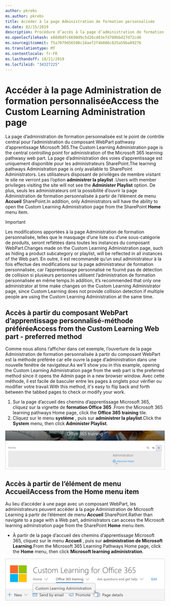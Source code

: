```yaml
---
author: pkrebs
ms.author: pkrebs
title: Accéder à la page Administration de formation personnalisée
ms.date: 02/15/2019
description: Procédure d’accès à la page d’administration de formation personnalisée à partir du composant WebPart ou du menu
ms.openlocfilehash: e08d8dfc6690d9c5d26cd03efd780bbd27d72cd6
ms.sourcegitcommit: f5a7079d56598c14aef2f4b886c025a59ba89276
ms.translationtype: MT
ms.contentlocale: fr-FR
ms.lasthandoff: 10/21/2019
ms.locfileid: "34327225"
---
```

# <a name="access-the-custom-learning-administration-page"></a><span data-ttu-id="95b90-103">Accéder à la page Administration de formation personnalisée</span><span class="sxs-lookup"><span data-stu-id="95b90-103">Access the Custom Learning Administration page</span></span>

<span data-ttu-id="95b90-104">La page d’administration de formation personnalisée est le point de contrôle central pour l’administration du composant WebPart pathwasy d’apprentissage Microsoft 365.</span><span class="sxs-lookup"><span data-stu-id="95b90-104">The Custom Learning Administration page is the central controlling point for administration of the Microsoft 365 learning pathwasy web part.</span></span> <span data-ttu-id="95b90-105">La page d’administration des voies d’apprentissage est uniquement disponible pour les administrateurs SharePoint.</span><span class="sxs-lookup"><span data-stu-id="95b90-105">The learning pathways Administration page is only available to SharePoint Administrators.</span></span> <span data-ttu-id="95b90-106">Les utilisateurs disposant de privilèges de membre visitant le site ne verront pas l’option **administrer la playlist** .</span><span class="sxs-lookup"><span data-stu-id="95b90-106">Users with member privileges visiting the site will not see the **Administer Playlist** option.</span></span> <span data-ttu-id="95b90-107">De plus, seuls les administrateurs ont la possibilité d’ouvrir la page Administration de formation personnalisée à partir de l’élément de menu **Accueil** SharePoint.</span><span class="sxs-lookup"><span data-stu-id="95b90-107">In addition, only Administrators will have the ability to open the Custom Learning Administration page from the SharePoint **Home** menu item.</span></span>  

> [!IMPORTANT]
> <span data-ttu-id="95b90-108">Les modifications apportées à la page Administration de formation personnalisée, telles que le masquage d’une liste ou d’une sous-catégorie de produits, seront reflétées dans toutes les instances du composant WebPart.</span><span class="sxs-lookup"><span data-stu-id="95b90-108">Changes made on the Custom Learning Administration page, such as hiding a product subcategory or playlist, will be reflected in all instances of the Web part.</span></span> <span data-ttu-id="95b90-109">En outre, il est recommandé qu’un seul administrateur à la fois effectue des modifications sur la page administrateur de formation personnalisée, car l’apprentissage personnalisé ne fournit pas de détection de collision si plusieurs personnes utilisent l’administration de formation personnalisée en même temps.</span><span class="sxs-lookup"><span data-stu-id="95b90-109">In addition, it’s recommended that only one administrator at time make changes on the Custom Learning Administrator page, since Custom Learning does not provide collision detection if multiple people are using the Custom Learning Administration at the same time.</span></span>  

## <a name="access-from-the-custom-learning-web-part---preferred-method"></a><span data-ttu-id="95b90-110">Accès à partir du composant WebPart d’apprentissage personnalisé-méthode préférée</span><span class="sxs-lookup"><span data-stu-id="95b90-110">Access from the Custom Learning Web part - preferred method</span></span>
<span data-ttu-id="95b90-111">Comme nous allons l’afficher dans cet exemple, l’ouverture de la page Administration de formation personnalisée à partir du composant WebPart est la méthode préférée car elle ouvre la page d’administration dans une nouvelle fenêtre de navigateur.</span><span class="sxs-lookup"><span data-stu-id="95b90-111">As we'll show you in this example, opening the Custom Learning Administration page from the web part is the preferred method since it opens the Admin page in a new browser window.</span></span> <span data-ttu-id="95b90-112">Avec cette méthode, il est facile de basculer entre les pages à onglets pour vérifier ou modifier votre travail.</span><span class="sxs-lookup"><span data-stu-id="95b90-112">With this method, it's easy to flip back and forth between the tabbed pages to check or modify your work.</span></span>  

1. <span data-ttu-id="95b90-113">Sur la page d’accueil des chemins d’apprentissage Microsoft 365, cliquez sur la vignette de **formation Office 365** .</span><span class="sxs-lookup"><span data-stu-id="95b90-113">From the Microsoft 365 learning pathways Home page, click the **Office 365 training** tile.</span></span>
2. <span data-ttu-id="95b90-114">Cliquez sur le menu **système** , puis sur **administrer la playlist**.</span><span class="sxs-lookup"><span data-stu-id="95b90-114">Click the **System** menu, then click **Administer Playlist**.</span></span> 

![CG-adminaccbtn. png](media/cg-adminaccbtn.png)

## <a name="access-from-the-home-menu-item"></a><span data-ttu-id="95b90-116">Accès à partir de l’élément de menu Accueil</span><span class="sxs-lookup"><span data-stu-id="95b90-116">Access from the Home menu item</span></span>
<span data-ttu-id="95b90-117">Au lieu d’accéder à une page avec un composant WebPart, les administrateurs peuvent accéder à la page Administration de Microsoft Learning à partir de l’élément de menu **Accueil** SharePoint.</span><span class="sxs-lookup"><span data-stu-id="95b90-117">Rather than navigate to a page with a Web part, administrators can access the Microsoft learning adminstration page from the SharePoint **Home** menu item.</span></span> 

- <span data-ttu-id="95b90-118">À partir de la page d’accueil des chemins d’apprentissage Microsoft 365, cliquez sur le menu **Accueil** , puis sur **administration de Microsoft Learning**.</span><span class="sxs-lookup"><span data-stu-id="95b90-118">From the Microsoft 365 Learning Pathways Home page, click the **Home** menu, then click **Microsoft learning administration**.</span></span>

![CG-adminaccmenu. png](media/cg-adminaccmenu.png)